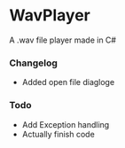 # WavPlayer
A .wav file player made in C#

### Changelog
- Added open file diagloge

### Todo
- Add Exception handling
- Actually finish code

